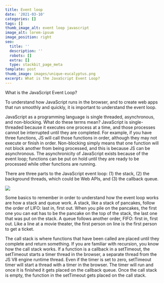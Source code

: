 ```yaml
---
title: Event loop
date: '2021-03-10'
categories: []
tags: []
thumb_image_alt: event loop javascript
image_alt: lorem-ipsum
image_position: right
seo:
  title: ''
  description: ''
  robots: []
  extra: []
  type: stackbit_page_meta
template: post
thumb_image: images/unique-eucalyptus.png
excerpt: What is the JavaScript Event Loop?
---
```

What is the JavaScript Event Loop?

To understand how JavaScript runs in the browser, and to create web apps that run smoothly and quickly, it is important to understand the event loop.

JavaScript as a programming language is single threaded, asynchronous, and non-blocking. What do these terms mean? JavaScript is single-threaded because it executes one process at a time, and those processes cannot be interrupted until they are completed. For example, if you have three functions, JS will call those functions in order, although they may not execute or finish in order. Non-blocking simply means that one function will not block another from being processed, and this is because JS can be asynchronous. The asynchronicity of JavaScript exists because of the event loop; functions can be put on hold until they are ready to be processed while other functions are running.

There are three parts to the JavaScript event loop: (1) the stack, (2) the background threads, which could be Web APIs, and (3) the callback queue.

![](/images/unique-eucalyptus.png)

Some basics to remember in order to understand how the event loop works are how a stack and queue work. A stack, like a stack of pancakes, follow the order of LIFO: last in, first out. When you pile on the pancakes, the first one you can eat has to be the pancake on the top of the stack, the last one that was put on the stack. A queue follows another order, FIFO: first in, first out. Like a line at a movie theater, the first person on line is the first person to get a ticket.


The call stack is where functions that have been called are placed until they complete and return something. If you are familiar with recursion, you know how the call stack works. If a function is a callback in a setTimeout, the setTimeout starts a timer thread in the browser, a separate thread from the JS V8 engine runtime thread. Even if the timer is set to zero, setTimeout timer will start a thread with a timer in the browser. The timer will run and once it is finished it gets placed on the callback queue. Once the call stack is empty, the function in the setTimeout gets placed on the call stack.
